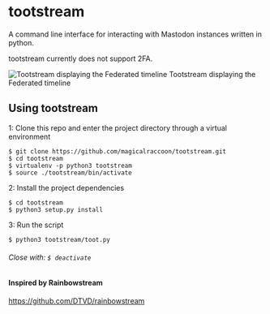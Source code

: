 # tootstream
A command line interface for interacting with Mastodon instances written in python.

tootstream currently does not support 2FA.

![Tootstream displaying the Federated timeline](https://i.imgur.com/HBhhjuV.png)
Tootstream displaying the Federated timeline

## Using tootstream
1: Clone this repo and enter the project directory through a virtual environment
```
$ git clone https://github.com/magicalraccoon/tootstream.git
$ cd tootstream
$ virtualenv -p python3 tootstream
$ source ./tootstream/bin/activate
```
2: Install the project dependencies
```
$ cd tootstream
$ python3 setup.py install
```
3: Run the script
```
$ python3 tootstream/toot.py
```
###### Close with: `$ deactivate`

#### Inspired by Rainbowstream
https://github.com/DTVD/rainbowstream
